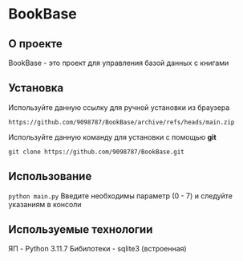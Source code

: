 # BookBase

## О проекте
 BookBase - это проект для управления базой данных с книгами
## Установка
 Используйте данную ссылку для ручной установки из браузера

 ```https://github.com/9098787/BookBase/archive/refs/heads/main.zip```
 
 Используйте данную команду для установки с помощью **git**

 ```git clone https://github.com/9098787/BookBase.git```
## Использование
 ```python main.py```
 Введите необходимы параметр (0 - 7) и следуйте указаниям в консоли
## Используемые технологии
 ЯП - Python 3.11.7
 Бибилотеки - sqlite3 (встроенная)
